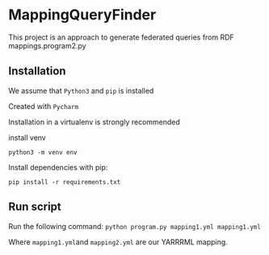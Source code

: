 # MappingQueryFinder

This project is an approach to generate federated queries from RDF mappings.program2.py

## Installation

We assume that `Python3` and `pip` is installed

Created with `Pycharm`

Installation in a virtualenv is strongly recommended

install venv

`python3 -m venv env`

Install dependencies with pip:

`pip install -r requirements.txt`

## Run script

Run the following command:
`python program.py mapping1.yml mapping1.yml`

Where `mapping1.yml`and `mapping2.yml` are our YARRRML mapping.
